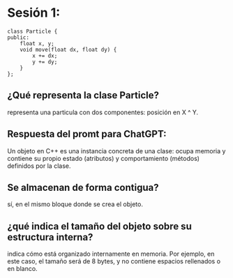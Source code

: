 # Sesión 1: 

```
class Particle {
public:
    float x, y;
    void move(float dx, float dy) {
        x += dx;
        y += dy;
    }
};
```
## ¿Qué representa la clase Particle?
representa una particula con dos componentes: posición en X ^ Y.

## Respuesta del promt para ChatGPT: 
Un objeto en C++ es una instancia concreta de una clase: ocupa memoria y contiene su propio estado (atributos) y comportamiento (métodos) definidos por la clase.

## Se almacenan de forma contigua?
sí, en el mismo bloque donde se crea el objeto.

## ¿qué indica el tamaño del objeto sobre su estructura interna?
indica cómo está organizado internamente en memoria. Por ejemplo, en este caso, el tamaño será de 8 bytes, y no contiene espacios rellenados o en blanco.

## 